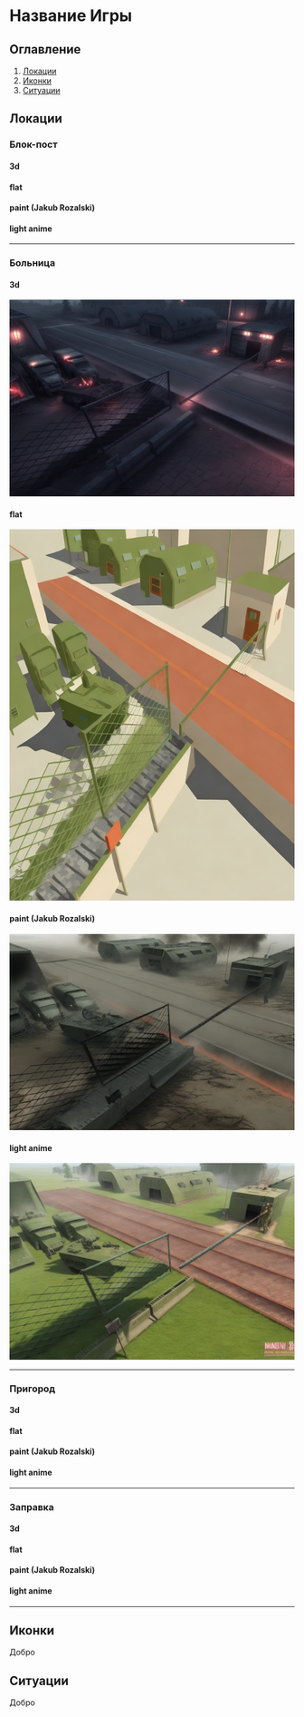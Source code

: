 # Название Игры

## Оглавление

1. [Локации](#локации)
2. [Иконки](#иконки)
3. [Ситуации](#ситуации)

## Локации

### Блок-пост 

#### 3d

#### flat

#### paint (Jakub Rozalski)

#### light anime

-------------------------------------------------

### Больница

#### 3d

![3d](https://github.com/EvanSiberian/test/blob/main/location/block%20post/3d.jpg)

#### flat

![flat](https://github.com/EvanSiberian/test/blob/main/location/block%20post/flat.jpg)

#### paint (Jakub Rozalski)

![paint](https://github.com/EvanSiberian/test/blob/main/location/block%20post/jakub.png)

#### light anime

![anime](https://github.com/EvanSiberian/test/blob/main/location/block%20post/poor%20anime%20(add%20negative).jpg)

-------------------------------------------------

### Пригород

#### 3d

#### flat

#### paint (Jakub Rozalski)

#### light anime

-------------------------------------------------

### Заправка

#### 3d

#### flat

#### paint (Jakub Rozalski)

#### light anime

-------------------------------------------------

## Иконки

Добро 

## Ситуации

Добро 

```markdown
